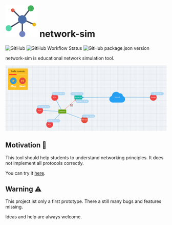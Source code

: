#  ![](public/favicon.ico) network-sim 

![GitHub](https://img.shields.io/github/license/jomaway/network-sim)
![GitHub Workflow Status](https://img.shields.io/github/workflow/status/jomaway/network-sim/Build)
![GitHub package.json version](https://img.shields.io/github/package-json/v/jomaway/network-sim)

network-sim is educational network simulation tool. 

![screenshot](screenshot.png)

## Motivation 🤗

This tool should help students to understand networking principles. It does not implement all protocols correctly. 

You can try it [here](https://jomaway.github.io/network-sim/).

## Warning ⚠️

This project ist only a first prototype. 
There a still many bugs and features missing.

Ideas and help are always welcome. 

